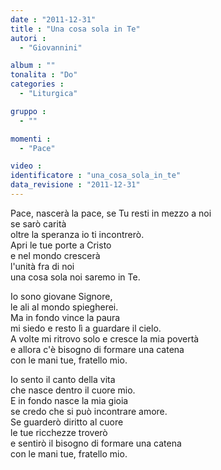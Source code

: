 ```yaml
---
date : "2011-12-31"
title : "Una cosa sola in Te"
autori : 
  - "Giovannini"

album : ""
tonalita : "Do"
categories : 
  - "Liturgica"

gruppo : 
  - ""

momenti : 
  - "Pace"

video : 
identificatore : "una_cosa_sola_in_te"
data_revisione : "2011-12-31"
---
```

  
  
Pace, nascerà la pace, se Tu resti in mezzo a noi  
se sarò carità  
oltre la speranza io ti incontrerò.  
Apri le tue porte a Cristo  
e nel mondo crescerà  
l'unità fra di noi  
una cosa sola noi saremo in Te.  
  
  
Io sono giovane Signore,   
le ali al mondo spiegherei.   
Ma in fondo vince la paura   
mi siedo e resto lì  a guardare il cielo.   
A volte mi ritrovo solo e cresce la mia povertà  
e allora c'è bisogno di formare una catena  
con le mani tue, fratello mio.  
  
  
Io sento il canto della vita   
che nasce dentro il cuore mio.   
E in fondo nasce la mia gioia   
se credo che si può  incontrare amore.   
Se guarderò diritto al cuore  
le tue ricchezze troverò  
e sentirò il bisogno di formare una catena  
con le mani tue, fratello mio.  
  
  
  
  
  
